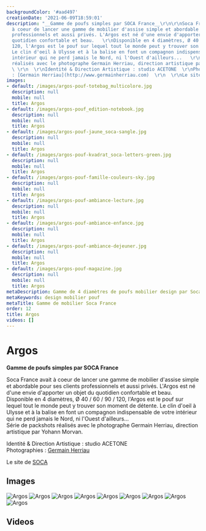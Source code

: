 ```yaml
---
backgroundColor: '#aad497'
creationDate: '2021-06-09T18:59:01'
description: "__Gamme de poufs simples par SOCA France__\r\n\r\nSoca France avait
  à coeur de lancer une gamme de mobilier d'assise simple et abordable pour ses clients
  professionnels et aussi privés. L'Argos est né d'une envie d'apporter un objet du
  quotidien confortable et beau.   \r\nDisponible en 4 diamètres, Ø 40 / 60 / 90 /
  120, l'Argos est le pouf sur lequel tout le monde peut y trouver son moment de détente.
  Le clin d'oeil à Ulysse et à la balise en font un compagnon indispensable de votre
  intérieur qui ne perd jamais le Nord, ni l'Ouest d'ailleurs...   \r\nSérie de packshots
  réalisés avec le photographe Germain Herriau, direction artistique par Yohann Morvan.
  \ \r\n  \r\nIdentité & Direction Artistique : studio ACETONE  \r\nPhotographies
  : [Germain Herriau](http://www.germainherriau.com)  \r\n  \r\nLe site de [SOCA](https://www.soca.fr)"
images:
- default: /images/argos-pouf-totebag_multicolore.jpg
  description: null
  mobile: null
  title: Argos
- default: /images/argos-pouf_edition-notebook.jpg
  description: null
  mobile: null
  title: Argos
- default: /images/argos-pouf-jaune_soca-sangle.jpg
  description: null
  mobile: null
  title: Argos
- default: /images/argos-pouf-kvadrat_soca-letters-green.jpg
  description: null
  mobile: null
  title: Argos
- default: /images/argos-pouf-famille-couleurs-sky.jpg
  description: null
  mobile: null
  title: Argos
- default: /images/argos-pouf-ambiance-lecture.jpg
  description: null
  mobile: null
  title: Argos
- default: /images/argos-pouf-ambiance-enfance.jpg
  description: null
  mobile: null
  title: Argos
- default: /images/argos-pouf-ambiance-dejeuner.jpg
  description: null
  mobile: null
  title: Argos
- default: /images/argos-pouf-magazine.jpg
  description: null
  mobile: null
  title: Argos
metaDescription: Gamme de 4 diamètres de poufs mobilier design par Soca France
metaKeywords: design mobilier pouf
metaTitle: Gamme de mobilier Soca France
order: 12
title: Argos
videos: []
---
```


# Argos

__Gamme de poufs simples par SOCA France__

Soca France avait à coeur de lancer une gamme de mobilier d'assise simple et abordable pour ses clients professionnels et aussi privés. L'Argos est né d'une envie d'apporter un objet du quotidien confortable et beau.   
Disponible en 4 diamètres, Ø 40 / 60 / 90 / 120, l'Argos est le pouf sur lequel tout le monde peut y trouver son moment de détente. Le clin d'oeil à Ulysse et à la balise en font un compagnon indispensable de votre intérieur qui ne perd jamais le Nord, ni l'Ouest d'ailleurs...   
Série de packshots réalisés avec le photographe Germain Herriau, direction artistique par Yohann Morvan.  
  
Identité & Direction Artistique : studio ACETONE  
Photographies : [Germain Herriau](http://www.germainherriau.com)  
  
Le site de [SOCA](https://www.soca.fr)

## Images

![Argos](/images/argos-pouf-totebag_multicolore.jpg)
![Argos](/images/argos-pouf_edition-notebook.jpg)
![Argos](/images/argos-pouf-jaune_soca-sangle.jpg)
![Argos](/images/argos-pouf-kvadrat_soca-letters-green.jpg)
![Argos](/images/argos-pouf-famille-couleurs-sky.jpg)
![Argos](/images/argos-pouf-ambiance-lecture.jpg)
![Argos](/images/argos-pouf-ambiance-enfance.jpg)
![Argos](/images/argos-pouf-ambiance-dejeuner.jpg)
![Argos](/images/argos-pouf-magazine.jpg)

## Videos